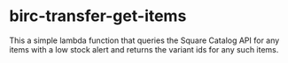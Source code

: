 # birc-transfer-get-items

This a simple lambda function that queries the Square Catalog API for any items with a low stock alert and returns the variant ids for any such items.

